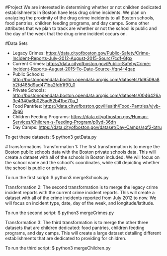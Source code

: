 #Project
We are interested in determining whether or not children dedicated establishments in Boston have less drug crime incidents. We plan on analyzing the proximity of the drug crime incidents to all Boston schools, food pantries, children feeding programs, and day camps. Some other attributes that we plan to track are whether or not the school is public and the day of the week that the drug crime incident occurs on. 

#Data Sets
* Legacy Crimes: https://data.cityofboston.gov/Public-Safety/Crime-Incident-Reports-July-2012-August-2015-Sourc/7cdf-6fgx
* Current Crimes: https://data.cityofboston.gov/Public-Safety/Crime-Incident-Reports-August-2015-To-Date-Source-/fqn4-4qap
* Public Schools: http://bostonopendata.boston.opendata.arcgis.com/datasets/1d9509a8b2fd485d9ad471ba2fdb1f90_0
* Private Schools: http://bostonopendata.boston.opendata.arcgis.com/datasets/0046426a3e4340a6b025ad52b41be70a_1
* Food Pantries: https://data.cityofboston.gov/Health/Food-Pantries/vjvb-2kg6
* Children Feeding Programs: https://data.cityofboston.gov/Human-Services/Children-s-Feeding-Program/p9yd-36dn
* Day Camps: https://data.cityofboston.gov/dataset/Day-Camps/sgf2-btru

To get these datasets: $ python3 getData.py

#Transformations
Transformation 1: The first transformation is to merge the Boston public schools data with the Boston private schools data. This will create a dataset with all of the schools in Boston included. We will focus on the school name and the school's coordinates, while still depicting whether the school is public or private. 

To run the first script: $ python3 mergeSchools.py

Transformation 2: The second transformation is to merge the legacy crime incident reports with the current crime incident reports. This will create a dataset with all of the crime incidents reported from July 2012 to now. We will focus on incident type, date, day of the week, and longitude/latitude.

To run the second script: $ python3 mergeCrimes.py

Transformation 3: The third transformation is to merge the other three datasets that are children dedicated: food pantries, children feeding programs, and day camps. This will create a large dataset detailing different establishments that are dedicated to providing for children. 

To run the third script: $ python3 mergeChildren.py
